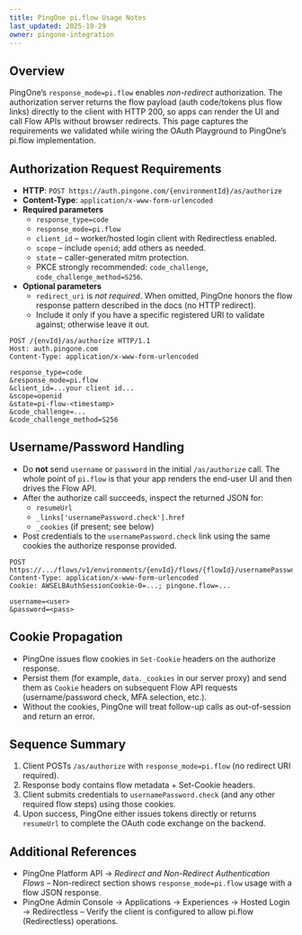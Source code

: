 ```yaml
---
title: PingOne pi.flow Usage Notes
last_updated: 2025-10-29
owner: pingone-integration
---
```


## Overview

PingOne’s `response_mode=pi.flow` enables *non-redirect* authorization. The authorization server returns the flow payload (auth code/tokens plus flow links) directly to the client with HTTP 200, so apps can render the UI and call Flow APIs without browser redirects. This page captures the requirements we validated while wiring the OAuth Playground to PingOne’s pi.flow implementation.

## Authorization Request Requirements

- **HTTP**: `POST https://auth.pingone.com/{environmentId}/as/authorize`
- **Content-Type**: `application/x-www-form-urlencoded`
- **Required parameters**
  - `response_type=code`
  - `response_mode=pi.flow`
  - `client_id` – worker/hosted login client with Redirectless enabled.
  - `scope` – include `openid`; add others as needed.
  - `state` – caller-generated mitm protection.
  - PKCE strongly recommended: `code_challenge`, `code_challenge_method=S256`.
- **Optional parameters**
  - `redirect_uri` is *not required*. When omitted, PingOne honors the flow response pattern described in the docs (no HTTP redirect).
  - Include it only if you have a specific registered URI to validate against; otherwise leave it out.

```http
POST /{envId}/as/authorize HTTP/1.1
Host: auth.pingone.com
Content-Type: application/x-www-form-urlencoded

response_type=code
&response_mode=pi.flow
&client_id=...your client id...
&scope=openid
&state=pi-flow-<timestamp>
&code_challenge=...
&code_challenge_method=S256
```

## Username/Password Handling

- Do **not** send `username` or `password` in the initial `/as/authorize` call. The whole point of `pi.flow` is that your app renders the end-user UI and then drives the Flow API.
- After the authorize call succeeds, inspect the returned JSON for:
  - `resumeUrl`
  - `_links['usernamePassword.check'].href`
  - `_cookies` (if present; see below)
- Post credentials to the `usernamePassword.check` link using the same cookies the authorize response provided.

```http
POST https://.../flows/v1/environments/{envId}/flows/{flowId}/usernamePassword.check
Content-Type: application/x-www-form-urlencoded
Cookie: AWSELBAuthSessionCookie-0=...; pingone.flow=...

username=<user>
&password=<pass>
```

## Cookie Propagation

- PingOne issues flow cookies in `Set-Cookie` headers on the authorize response.
- Persist them (for example, `data._cookies` in our server proxy) and send them as `Cookie` headers on subsequent Flow API requests (username/password check, MFA selection, etc.).
- Without the cookies, PingOne will treat follow-up calls as out-of-session and return an error.

## Sequence Summary

1. Client POSTs `/as/authorize` with `response_mode=pi.flow` (no redirect URI required).
2. Response body contains flow metadata + Set-Cookie headers.
3. Client submits credentials to `usernamePassword.check` (and any other required flow steps) using those cookies.
4. Upon success, PingOne either issues tokens directly or returns `resumeUrl` to complete the OAuth code exchange on the backend.

## Additional References

- PingOne Platform API → *Redirect and Non-Redirect Authentication Flows* – Non-redirect section shows `response_mode=pi.flow` usage with a flow JSON response.
- PingOne Admin Console → Applications → Experiences → Hosted Login → Redirectless – Verify the client is configured to allow pi.flow (Redirectless) operations.

